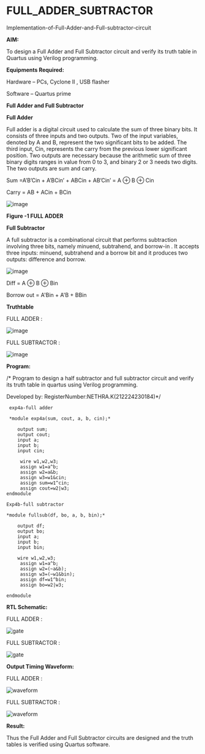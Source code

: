 # FULL_ADDER_SUBTRACTOR

Implementation-of-Full-Adder-and-Full-subtractor-circuit

**AIM:**

To design a Full Adder and Full Subtractor circuit and verify its truth table in Quartus using Verilog programming.

**Equipments Required:**

Hardware – PCs, Cyclone II , USB flasher

Software – Quartus prime

**Full Adder and Full Subtractor**

**Full Adder**

Full adder is a digital circuit used to calculate the sum of three binary bits. It consists of three inputs and two outputs. Two of the input variables, denoted by A and B, represent the two significant bits to be added. The third input, Cin, represents the carry from the previous lower significant position. Two outputs are necessary because the arithmetic sum of three binary digits ranges in value from 0 to 3, and binary 2 or 3 needs two digits. The two outputs are sum and carry.

Sum =A’B’Cin + A’BCin’ + ABCin + AB’Cin’ = A ⊕ B ⊕ Cin 

Carry = AB + ACin + BCin

![image](https://github.com/naavaneetha/FULL_ADDER_SUBTRACTOR/assets/154305477/0f30ba51-5ffb-4198-845f-18e054f675e7)

**Figure -1 FULL ADDER**

**Full Subtractor**

A full subtractor is a combinational circuit that performs subtraction involving three bits, namely minuend, subtrahend, and borrow-in . It accepts three inputs: minuend, subtrahend and a borrow bit and it produces two outputs: difference and borrow.

![image](https://github.com/naavaneetha/FULL_ADDER_SUBTRACTOR/assets/154305477/02b24f51-ab51-4304-9ad6-7b81ffc1ead5)

Diff = A ⊕ B ⊕ Bin 

Borrow out = A'Bin + A'B + BBin

**Truthtable**

FULL ADDER :


![image](https://github.com/user-attachments/assets/14519c14-c1ed-41ab-8783-5fff6944c1a4)


FULL SUBTRACTOR :


![image](https://github.com/user-attachments/assets/6f8a9a73-b481-4eec-93bf-44bd71f92dc3)



**Program:**

/* Program to design a half subtractor and full subtractor circuit and verify its truth table in quartus using Verilog programming.

Developed by: RegisterNumber:NETHRA.K(212224230184)*/

~~~ 
 exp4a-full adder

 *module exp4a(sum, cout, a, b, cin);*

    output sum;
    output cout;
    input a;
    input b;
    input cin;

	 wire w1,w2,w3;
	 assign w1=a^b;
	 assign w2=a&b;
	 assign w3=w1&cin;
	 assign sum=w1^cin;
	 assign cout=w2|w3;
endmodule

Exp4b-full subtractor

*module fullsub(df, bo, a, b, bin);*

    output df;
    output bo;
    input a;
    input b;
    input bin;
    
	wire w1,w2,w3;
	 assign w1=a^b;
	 assign w2=(~a&b);
	 assign w3=(~w1&bin);
	 assign df=w1^bin;
	 assign bo=w2|w3;

endmodule

~~~


**RTL Schematic:**

FULL ADDER :

![gate](https://github.com/user-attachments/assets/7edf3d63-68ae-4e8e-a729-e18b2a0855b8)

FULL SUBTRACTOR :

![gate](https://github.com/user-attachments/assets/cbc417ac-a923-4b68-aadc-3b74cb6fbabe)



**Output Timing Waveform:**

FULL ADDER :

![waveform](https://github.com/user-attachments/assets/d3b55b1b-1412-46c1-aebb-c578196069bf)

FULL SUBTRACTOR :

![waveform](https://github.com/user-attachments/assets/98608df1-7b92-4c5a-88f0-2e61531bacd4)


**Result:**

Thus the Full Adder and Full Subtractor circuits are designed and the truth tables is verified using Quartus software.



